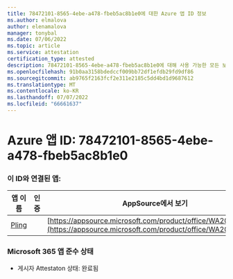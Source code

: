 ```yaml
---
title: 78472101-8565-4ebe-a478-fbeb5ac8b1e0에 대한 Azure 앱 ID 정보
ms.author: elmalova
author: elenamalova
manager: tonybal
ms.date: 07/06/2022
ms.topic: article
ms.service: attestation
certification_type: attested
description: 78472101-8565-4ebe-a478-fbeb5ac8b1e0에 대해 사용 가능한 모든 보안 및 규정 준수 정보입니다.
ms.openlocfilehash: 91b0aa3158bdedccf009bb72df1efdb29fd9df86
ms.sourcegitcommit: ab9765f2163fcf2e311e2185c5dd4bd1d9687612
ms.translationtype: MT
ms.contentlocale: ko-KR
ms.lasthandoff: 07/07/2022
ms.locfileid: "66661637"
---
```

# <a name="azure-app-id-78472101-8565-4ebe-a478-fbeb5ac8b1e0"></a>Azure 앱 ID: 78472101-8565-4ebe-a478-fbeb5ac8b1e0


### <a name="apps-associated-with-this-id"></a>이 ID와 연결된 앱:
| **앱 이름** | **인증** | **AppSource에서 보기** |
|--------------|---------------|-----------------------|
| [Pling](../forward/WA200004294.md) |  | [https://appsource.microsoft.com/product/office/WA200004294](https://appsource.microsoft.com/product/office/WA200004294) |

### <a name="microsoft-365-app-compliance-status"></a>Microsoft 365 앱 준수 상태
- 게시자 Attestaton 상태: 완료됨
